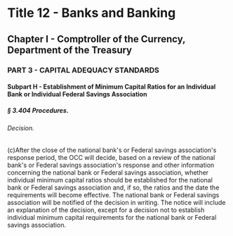
# Title 12 - Banks and Banking
## Chapter I - Comptroller of the Currency, Department of the Treasury
### PART 3 - CAPITAL ADEQUACY STANDARDS
#### Subpart H - Establishment of Minimum Capital Ratios for an Individual Bank or Individual Federal Savings Association
##### § 3.404 Procedures.
###### Decision.

(c)After the close of the national bank's or Federal savings association's response period, the OCC will decide, based on a review of the national bank's or Federal savings association's response and other information concerning the national bank or Federal savings association, whether individual minimum capital ratios should be established for the national bank or Federal savings association and, if so, the ratios and the date the requirements will become effective. The national bank or Federal savings association will be notified of the decision in writing. The notice will include an explanation of the decision, except for a decision not to establish individual minimum capital requirements for the national bank or Federal savings association.
